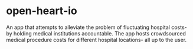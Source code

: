 # open-heart-io
An app that attempts to alleviate the problem of fluctuating hospital costs- by holding medical institutions accountable. The app hosts crowdsourced medical procedure costs for different hospital locations- all up to the user.
